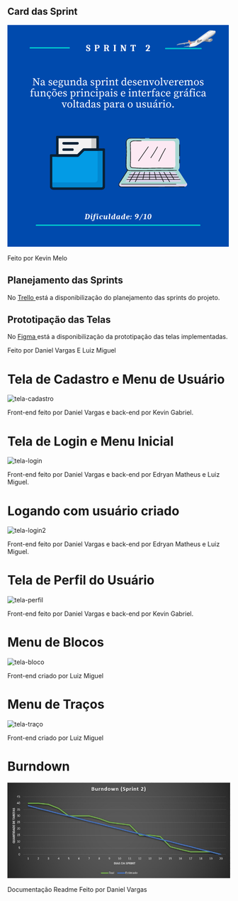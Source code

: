 ## Card das Sprint
  ![card_2](https://github.com/Salitop/HandbookPlane_4ADS-A/blob/Sprint-1/Doc/Cards/Card_2.png)

Feito por Kevin Melo

## Planejamento das Sprints
No <a href='https://trello.com/b/n0Ky9r1p/api-4sem'> Trello </a>
está a disponibilização do planejamento das sprints do projeto.

## Prototipação das Telas
No <a href='https://www.figma.com/file/KNN1fCOdvzGhXHruUsJOYl/HandBookPlane?node-id=0%3A1'> Figma </a>
está a disponibilização da prototipação das telas implementadas.

Feito por Daniel Vargas E Luiz Miguel

# Tela de Cadastro e Menu de Usuário

![tela-cadastro](https://media2.giphy.com/media/Zu91KIWkQ6N9jR79Y5/giphy.gif?cid=790b7611a67ce432ca26b0d97dec88248dfed78d7d78f7bf&rid=giphy.gif&ct=g)

Front-end feito por Daniel Vargas e back-end por Kevin Gabriel.

# Tela de Login e Menu Inicial

![tela-login](https://media3.giphy.com/media/XYN0WW65QHVo2vufiE/giphy.gif?cid=790b7611b89621e871c4dab1f14a5c14ce5c4d80fe688a2d&rid=giphy.gif&ct=g)

Front-end feito por Daniel Vargas e back-end por Edryan Matheus e Luiz Miguel.

# Logando com usuário criado

![tela-login2](https://media2.giphy.com/media/MLIUXo1QmFivarRFE1/giphy.gif?cid=790b761152d03b7881197c0f843701154b922f3e839ef845&rid=giphy.gif&ct=g)

Front-end feito por Daniel Vargas e back-end por Edryan Matheus e Luiz Miguel.

# Tela de Perfil do Usuário

![tela-perfil](https://media4.giphy.com/media/EuKOPLwu9KQCMqg7ny/giphy.gif?cid=790b7611083cca12117612e08db080e8853b3e4cd03b431a&rid=giphy.gif&ct=g)

Front-end feito por Daniel Vargas e back-end por Kevin Gabriel.

# Menu de Blocos

![tela-bloco](https://media.giphy.com/media/ncvW7Xiz8C6JhXCpJn/giphy.gif)

Front-end criado por Luiz Miguel

# Menu de Traços

![tela-traço](https://media.giphy.com/media/l27RMaihsd3ne3N26m/giphy.gif)

Front-end criado por Luiz Miguel

# Burndown
![burndown-sprint2](https://github.com/Salitop/HandbookPlane_4ADS-A/blob/Sprint-2/Doc/Burndown/Burndown_sprint2.jpeg)


Documentação Readme Feito por Daniel Vargas
